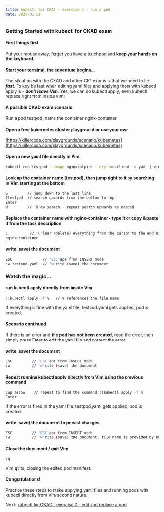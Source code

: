 ```yaml
---
title: kubectl for CKAD - exercise 1 - run a pod
date: 2025-01-11
---
```

### Getting Started with kubectl for CKAD exam

#### First things first
Put your mouse away, forget you have a touchpad and **keep your hands on the keyboard**.

#### Start your terminal, the adventure begins... 

The situation with the CKAD and other CK* exams is that we need to be ***fast***.
To key be fast when editing yaml files and applying them with kubectl apply is - ***don't leave Vim***.
Yes, we can do kubectl apply, even kubectl replace right from inside Vim!

#### A possible CKAD exam scenario
Run a pod testpod, name the container nginx-container

#### Open a free kubernetes cluster playground or use your own
[https://killercoda.com/playgrounds/scenario/kubernetes](https://killercoda.com/playgrounds/scenario/kubernetes)

#### Open a new yaml file directly in Vim
```bash
kubectl run testpod --image nginx:alpine --dry-run=client -o yaml | vim -
```

#### Look up the container name (testpod), then jump right to it by searching in Vim starting at the bottom
```bash
G         // jump down to the last line
?testpod  // search upwards from the bottom to top
Enter
N         // 'N'ew search - repeat search upwards as needed
```

#### Replace the container name with nginx-container - type it or copy & paste it from the task description
```bash
C          // 'C'lear (delete) everything from the cursor to the end of this line and start writing
nginx-container
```

#### ***w***rite (save) the document
```bash
ESC              // 'ESC'ape from INSERT mode 
:w testpod.yaml  // 'w'rite (save) the document
```

### Watch the magic...
#### run kubectl apply directly from inside Vim
```bash
:!kubectl apply -f %   // % references the file name
```

If everything is fine with the yaml file, testpod.yaml gets applied, pod is created.

#### Scenario continued
If there is an error and **the pod has not been created**, read the error, then simply press Enter to edit the yaml file and correct the error.

#### ***w***rite (save) the document
```bash
ESC         // 'ESC'ape from INSERT mode 
:w          // 'w'rite (save) the document
```

#### Repeat running kubectl apply directly from Vim using the previous command
```bash
:up arrow    // repeat to find the command :!kubectl apply -f %
Enter
```
If the error is fixed in the yaml file, testpod.yaml gets applied, pod is created.

#### ***w***rite (save) the document to persist changes
```bash
ESC         // 'ESC'ape from INSERT mode 
:w          // 'w'rite (save) the document, file name is provided by kubectl edit
```

#### Close the document / ***q***uit Vim
```bash
:q
```
Vim ***q***uits, closing the edited pod manifest.

#### Congratulations!
Practice these steps to make applying yaml files and running pods with kubectl directly from Vim second nature.

Next: [kubectl for CKAD - exercise 2 - edit and replace a pod](https://miroberes.github.io/CKAD-Exam-Tips/CKAD-Exam-Tips-kubectl-exercises/CKAD-Exam-Tips-kubectl-exercises-002-edit-replace-pod.html)
